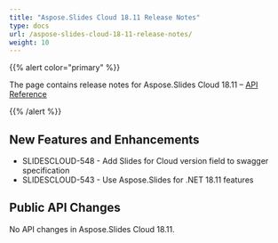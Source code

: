 ```yaml
---
title: "Aspose.Slides Cloud 18.11 Release Notes"
type: docs
url: /aspose-slides-cloud-18-11-release-notes/
weight: 10
---
```


{{% alert color="primary" %}} 

The page contains release notes for Aspose.Slides Cloud 18.11 – [API Reference](https://apireference.aspose.cloud/slides/)

{{% /alert %}} 
## **New Features and Enhancements**
- SLIDESCLOUD-548 - Add Slides for Cloud version field to swagger specification
- SLIDESCLOUD-543 - Use Aspose.Slides for .NET 18.11 features
## **Public API Changes**
No API changes in Aspose.Slides Cloud 18.11.
